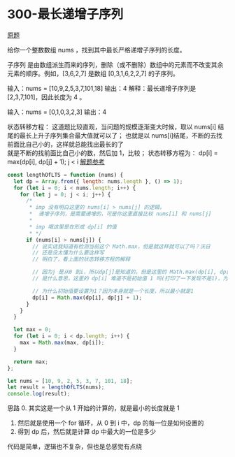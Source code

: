 # 300-最长递增子序列

[原题](https://leetcode-cn.com/problems/longest-increasing-subsequence/)

给你一个整数数组 nums ，找到其中最长严格递增子序列的长度。

子序列 是由数组派生而来的序列，删除（或不删除）数组中的元素而不改变其余元素的顺序。例如，[3,6,2,7] 是数组 [0,3,1,6,2,2,7] 的子序列。

输入：nums = [10,9,2,5,3,7,101,18]
输出：4
解释：最长递增子序列是 [2,3,7,101]，因此长度为 4 。

输入：nums = [0,1,0,3,2,3]
输出：4

状态转移方程：
这道题比较直观，当问题的规模逐渐变大时候，取以 nums[i] 结尾的最长上升子序列集合最大值就可以了；
也就是以 nums[i]结尾，不断的去找前面比自己小的，这样就总能找出最长的了  
就是不断的找前面比自己小的数，然后加 1，比较；
状态转移方程为： dp[i] = max(dp[i], dp[j] + 1); j < i
[解题参考](https://leetcode-cn.com/problems/longest-increasing-subsequence/solution/fu-he-ren-lei-si-wei-de-dp-by-w1gapzyyt7/)

```javascript
const lengthOfLTS = function (nums) {
  let dp = Array.from({ length: nums.length }, () => 1);
  for (let i = 0; i < nums.length; i++) {
    for (let j = 0; j < i; j++) {
      /*
       * imp 没有明白这里的 nums[i] > nums[j] 的逻辑，
       *  递增子序列，是需要递增的，可是你这里直接比较 nums[i] 和 nums[j]
       *
       * imp 哦这里是在形成 dp[i] 的值
       * */
      if (nums[i] > nums[j]) {
        // 说实话我知道有检测当前这个 Math.max，但是就这样就可以了吗？沃日
        // 还是没太懂为什么要这样写
        // 明白了，看上面的状态转移方程的解释

        // 因为j 是从0 到i，所以dp[j]是知道的，但是这里的 Math.max(dp[i], dp[j] + 1)
        // 是什么意思，这里的 dp[i] 难道不是初始值 1 吗(打印了一下发现不是1)，为什么这里要使用 Math.max 呢

        // 为什么初始值要设置为1？因为本身就是一个长度，所以最小就是1
        dp[i] = Math.max(dp[i], dp[j] + 1);
      }
    }
  }

  let max = 0;
  for (let i = 0; i < dp.length; i++) {
    max = Math.max(max, dp[i]);
  }

  return max;
};

let nums = [10, 9, 2, 5, 3, 7, 101, 18];
let result = lengthOfLTS(nums);
console.log(result);
```

思路 0. 其实这是一个从 1 开始的计算的，就是最小的长度就是 1

1. 然后就是使用一个 for 循环，从 0 到 i 中，dp 的每一位是如何设置的
2. 得到 dp 后，然后就是计算 dp 中最大的一位是多少

代码是简单，逻辑也不复杂，但也是总感觉有点绕
